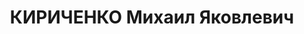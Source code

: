 ---
title: КИРИЧЕНКО Михаил Яковлевич
description: 'Род. в 1905. Проживал: г. Орск. Зам. гл.бухгалтера Никельстрой

  Приговор: Верховный суд СССР, 04.02.1938.

  Реабилитирован 09.1992'
---